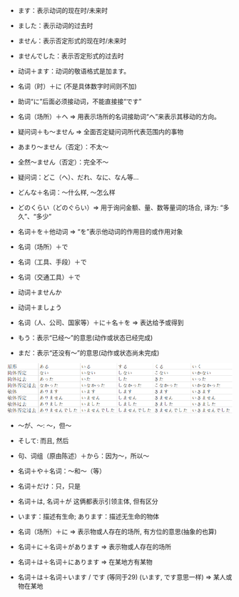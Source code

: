 - ます：表示动词的现在时/未来时
- ました：表示动词的过去时
- ません：表示否定形式的现在时/未来时
- ませんでした：表示否定形式的过去时

- 动词＋ます：动词的敬语格式是加ます。

- 名词（时）＋に (不是具体数字时间则不加)
- 助词“に”后面必须接动词，不能直接接“です”

- 名词（场所）＋ヘ => 用表示场所的名词接助词“ヘ”来表示其移动的方向。

- 疑问词＋も～ません => 全面否定疑问词所代表范围内的事物
- あまり～ません（否定）：不太～
- 全然～ません（否定）：完全不～

- 疑问词：どこ（ヘ）、だれ、なに、なん等...
- どんな＋名词：～什么样, ～怎么样
- どのくらい（どのぐらい）=> 用于询问金额、量、数等量词的场合, 译为: “多久”、“多少”

- 名词＋を＋他动词 => “を”表示他动词的作用目的或作用对象

- 名词（场所）＋で
- 名词（工具、手段）＋で
- 名词（交通工具）＋で

- 动词＋ませんか
- 动词＋ましょう

- 名词（人、公司、国家等）＋に＋名＋を => 表达给予或得到

- もう：表示“已经～”的意思(动作或状态已经完成)
- まだ：表示“还没有～”的意思(动作或状态尚未完成)

<img src="../images/常见动词变化.png" alt="">

- ～が、～: ～，但～
- そして: 而且, 然后
- 句、词组（原由陈述）＋から：因为～，所以～
- 名词＋や＋名词：～和～（等）
- 名词＋だけ：只，只是

- 名词＋は, 名词＋が 这俩都表示引领主体, 但有区分

- います：描述有生命; あります：描述无生命的物体

- 名词（场所）＋に => 表示物或人存在的场所, 有方位的意思(抽象的也算)

- 名词＋に＋名词＋があります => 表示物或人存在的场所
- 名词＋は＋名词＋にあります => 在某地方有某物
- 名词＋は＋名词＋います / です (等同于29) (います, です意思一样) => 某人或物在某地
